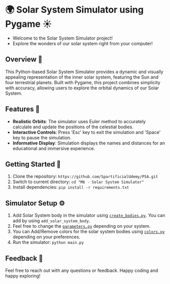 # 🌍 Solar System Simulator using Pygame ☀️

* Welcome to the Solar System Simulator project! 
* Explore the wonders of our solar system right from your computer! 

## Overview 🌌
This Python-based Solar System Simulator provides a dynamic and visually appealing representation of the inner solar system, featuring the Sun and four terrestrial planets. Built with Pygame, this project combines simplicity with accuracy, allowing users to explore the orbital dynamics of our Solar System.

## Features 🚀
* **Realistic Orbits**: The simulator uses Euler method to accurately calculate and update the positions of the celestial bodies.
* **Interactive Controls**: Press 'Esc' key to exit the simulation and 'Space' key to pause the simulation.
* **Informative Display**: Simulation displays the names and distances for an educational and immersive experience.

## Getting Started 📖
1. Clone the repository: `https://github.com/SpartificialUdemy/PSA.git`
2. Switch to current directory: `cd "M6 - Solar System Simulator"`
3. Install dependencies: `pip install -r requirements.txt`

## Simulator Setup ⚙️
1. Add Solar System body in the simulator using [`create_bodies.py`](https://github.com/SpartificialUdemy/PSA/blob/main/M6%20-%20Solar%20System%20Simulator/create_bodies.py). You can add by using `add_solar_system_body`.
2. Feel free to change the [`parameters.py`](https://github.com/SpartificialUdemy/PSA/blob/main/M6%20-%20Solar%20System%20Simulator/parameters.py) depending on your system.
3. You can Add/Remove colors for the solar system bodies using [`colors.py`](https://github.com/SpartificialUdemy/PSA/blob/main/M6%20-%20Solar%20System%20Simulator/colors.py) depending on your preferences.
4. Run the simulator: `python main.py`

## Feedback 💬
Feel free to reach out with any questions or feedback. Happy coding and happy exploring! 

  
